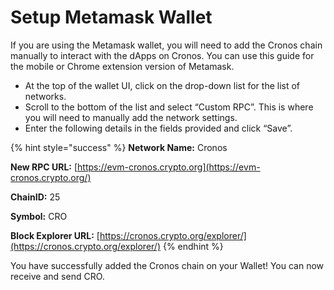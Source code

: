 # Setup Metamask Wallet

If you are using the Metamask wallet, you will need to add the Cronos chain manually to interact with the dApps on Cronos. You can use this guide for the mobile or Chrome extension version of Metamask.

* At the top of the wallet UI, click on the drop-down list for the list of networks.
* Scroll to the bottom of the list and select “Custom RPC”. This is where you will need to manually add the network settings.
* Enter the following details in the fields provided and click “Save”.

{% hint style="success" %}
**Network Name:** Cronos

**New RPC URL:** [https://evm-cronos.crypto.org](https://evm-cronos.crypto.org/)

**ChainID:** 25

**Symbol:** CRO

**Block Explorer URL:** [https://cronos.crypto.org/explorer/](https://cronos.crypto.org/explorer/)
{% endhint %}

You have successfully added the Cronos chain on your Wallet! You can now receive and send CRO.
